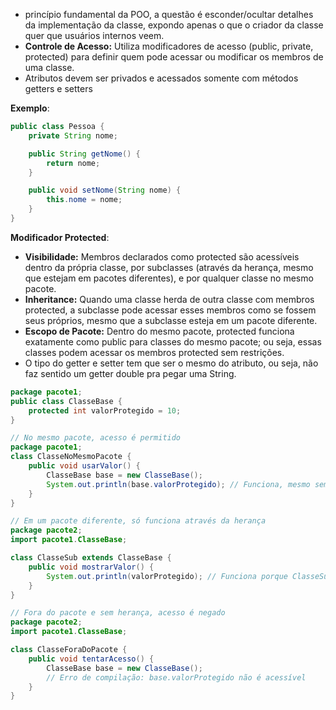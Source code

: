 
- princípio fundamental da POO, a questão é esconder/ocultar detalhes da implementação da classe, expondo apenas o que o criador da classe quer que usuários internos veem.
- **Controle de Acesso:** Utiliza modificadores de acesso (public, private, protected) para definir quem pode acessar ou modificar os membros de uma classe.
- Atributos devem ser privados e acessados somente com métodos getters e setters

**Exemplo**:

```java
public class Pessoa {
    private String nome;

    public String getNome() {
        return nome;
    }

    public void setNome(String nome) {
        this.nome = nome;
    }
}
```


**Modificador Protected**:

- **Visibilidade:** Membros declarados como protected são acessíveis dentro da própria classe, por subclasses (através da herança, mesmo que estejam em pacotes diferentes), e por qualquer classe no mesmo pacote.
- **Inheritance:** Quando uma classe herda de outra classe com membros protected, a subclasse pode acessar esses membros como se fossem seus próprios, mesmo que a subclasse esteja em um pacote diferente.
- **Escopo de Pacote:** Dentro do mesmo pacote, protected funciona exatamente como public para classes do mesmo pacote; ou seja, essas classes podem acessar os membros protected sem restrições.
- O tipo do getter e setter tem que ser o mesmo do atributo, ou seja, não faz sentido um getter double pra pegar uma String.

```java
package pacote1;
public class ClasseBase {
    protected int valorProtegido = 10;
}

// No mesmo pacote, acesso é permitido
package pacote1;
class ClasseNoMesmoPacote {
    public void usarValor() {
        ClasseBase base = new ClasseBase();
        System.out.println(base.valorProtegido); // Funciona, mesmo sem herança
    }
}

// Em um pacote diferente, só funciona através da herança
package pacote2;
import pacote1.ClasseBase;

class ClasseSub extends ClasseBase {
    public void mostrarValor() {
        System.out.println(valorProtegido); // Funciona porque ClasseSub herda de ClasseBase
    }
}

// Fora do pacote e sem herança, acesso é negado
package pacote2;
import pacote1.ClasseBase;

class ClasseForaDoPacote {
    public void tentarAcesso() {
        ClasseBase base = new ClasseBase();
        // Erro de compilação: base.valorProtegido não é acessível
    }
}
```

